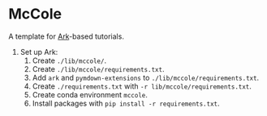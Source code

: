 # McCole

A template for [Ark][ark]-based tutorials.

1.  Set up Ark:
    1.  Create `./lib/mccole/`.
    1.  Create `./lib/mccole/requirements.txt`.
    1.  Add `ark` and `pymdown-extensions` to `./lib/mccole/requirements.txt`.
    1.  Create `./requirements.txt` with `-r lib/mccole/requirements.txt`.
    1.  Create conda environment `mccole`.
    1.  Install packages with `pip install -r requirements.txt`.

[ark]: https://www.dmulholl.com/docs/ark/main/
